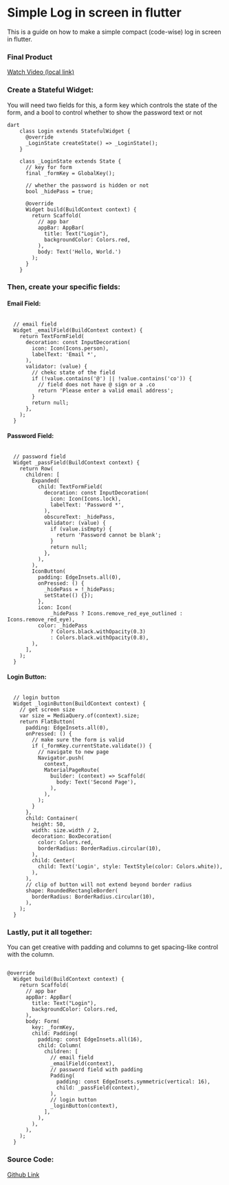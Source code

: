 # Simple Log in screen in flutter

This is a guide on how to make a simple compact (code-wise) log in screen in flutter.

### Final Product
[Watch Video (local link)](http://www.jakelanders.com/wp-content/uploads/2020/11/login.mp4)

### Create a Stateful Widget:

You will need two fields for this, a form key which controls the state of the form, and a bool to control whether to show the password text or not

<pre><code>dart
	class Login extends StatefulWidget {
	  @override
	  _LoginState createState() => _LoginState();
	}

	class _LoginState extends State<Login> {
	  // key for form
	  final _formKey = GlobalKey<FormState>();

	  // whether the password is hidden or not
	  bool _hidePass = true;

	  @override
	  Widget build(BuildContext context) {
	    return Scaffold(
	      // app bar
	      appBar: AppBar(
	        title: Text("Login"),
	        backgroundColor: Colors.red,
	      ),
	      body: Text('Hello, World.')
	    );
	  }
	}
</code></pre>

### Then, create your specific fields:

#### Email Field:
<pre><code>
  // email field
  Widget _emailField(BuildContext context) {
    return TextFormField(
      decoration: const InputDecoration(
        icon: Icon(Icons.person),
        labelText: 'Email *',
      ),
      validator: (value) {
        // chekc state of the field
        if (!value.contains('@') || !value.contains('co')) {
          // field does not have @ sign or a .co
          return 'Please enter a valid email address';
        }
        return null;
      },
    );
  }
</code></pre>

#### Password Field:
<pre><code>
  // password field
  Widget _passField(BuildContext context) {
    return Row(
      children: [
        Expanded(
          child: TextFormField(
            decoration: const InputDecoration(
              icon: Icon(Icons.lock),
              labelText: 'Password *',
            ),
            obscureText: _hidePass,
            validator: (value) {
              if (value.isEmpty) {
                return 'Password cannot be blank';
              }
              return null;
            },
          ),
        ),
        IconButton(
          padding: EdgeInsets.all(0),
          onPressed: () {
            _hidePass = !_hidePass;
            setState(() {});
          },
          icon: Icon(
              _hidePass ? Icons.remove_red_eye_outlined : Icons.remove_red_eye),
          color: _hidePass
              ? Colors.black.withOpacity(0.3)
              : Colors.black.withOpacity(0.8),
        ),
      ],
    );
  }
</code></pre>

#### Login Button:
<pre><code>
  // login button
  Widget _loginButton(BuildContext context) {
    // get screen size
    var size = MediaQuery.of(context).size;
    return FlatButton(
      padding: EdgeInsets.all(0),
      onPressed: () {
        // make sure the form is valid
        if (_formKey.currentState.validate()) {
          // navigate to new page
          Navigator.push(
            context,
            MaterialPageRoute(
              builder: (context) => Scaffold(
                body: Text('Second Page'),
              ),
            ),
          );
        }
      },
      child: Container(
        height: 50,
        width: size.width / 2,
        decoration: BoxDecoration(
          color: Colors.red,
          borderRadius: BorderRadius.circular(10),
        ),
        child: Center(
          child: Text('Login', style: TextStyle(color: Colors.white)),
        ),
      ),
      // clip of button will not extend beyond border radius
      shape: RoundedRectangleBorder(
        borderRadius: BorderRadius.circular(10),
      ),
    );
  }
</code></pre>

### Lastly, put it all together:

You can get creative with padding and columns to get spacing-like control with the column.

<pre><code>
@override
  Widget build(BuildContext context) {
    return Scaffold(
      // app bar
      appBar: AppBar(
        title: Text("Login"),
        backgroundColor: Colors.red,
      ),
      body: Form(
        key: _formKey,
        child: Padding(
          padding: const EdgeInsets.all(16),
          child: Column(
            children: [
              // email field
              _emailField(context),
              // password field with padding
              Padding(
                padding: const EdgeInsets.symmetric(vertical: 16),
                child: _passField(context),
              ),
              // login button
              _loginButton(context),
            ],
          ),
        ),
      ),
    );
  }
</code></pre>

### Source Code:
[Github Link](https://github.com/jake-landersweb/jake_code/blob/main/flutter/login_screen/login.dart)




